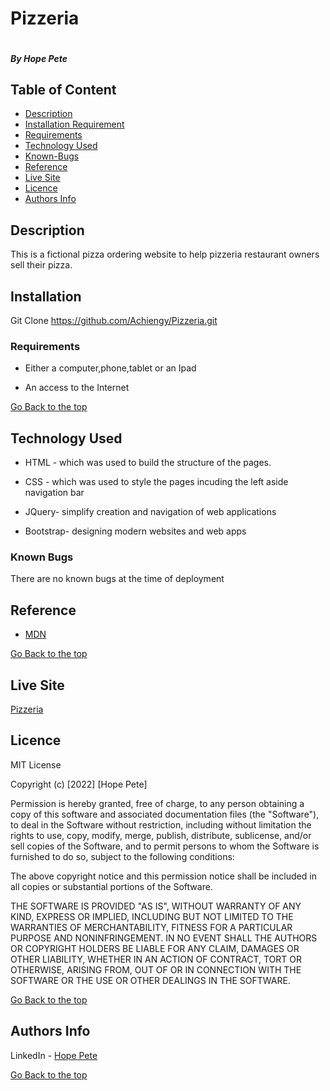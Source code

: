 # Pizzeria
![]()

##### By Hope Pete 

## Table of Content

+ [Description](#description)
+ [Installation Requirement](#Installation)
+ [Requirements](#Requirements)
+ [Technology Used](#technology-used)
+ [Known-Bugs](#known-bugs)
+ [Reference](#reference)
+ [Live Site](#live-site)
+ [Licence](#licence)
+ [Authors Info](#author-Info)

## Description
<p>This is a fictional pizza ordering website to help pizzeria restaurant owners sell their pizza.</p>

## Installation
Git Clone https://github.com/Achiengy/Pizzeria.git

### Requirements

* Either a computer,phone,tablet or an Ipad

* An access to the Internet


[Go Back to the top](#Pizzeria)
## Technology Used
* HTML - which was used to build the structure of the pages.

* CSS - which was used to style the pages incuding the left aside navigation bar

* JQuery- simplify creation and navigation of web applications

* Bootstrap- designing modern websites and web apps


### Known Bugs
There are no known bugs at the time of deployment

## Reference
* <a href="https://developer.mozilla.org/en-US/">MDN</a>

[Go Back to the top](#Pizzeria)

## Live Site
<a href="">Pizzeria</a>

## Licence

MIT License

Copyright (c) [2022] [Hope Pete]

Permission is hereby granted, free of charge, to any person obtaining a copy
of this software and associated documentation files (the "Software"), to deal
in the Software without restriction, including without limitation the rights
to use, copy, modify, merge, publish, distribute, sublicense, and/or sell
copies of the Software, and to permit persons to whom the Software is
furnished to do so, subject to the following conditions:

The above copyright notice and this permission notice shall be included in all
copies or substantial portions of the Software.

THE SOFTWARE IS PROVIDED "AS IS", WITHOUT WARRANTY OF ANY KIND, EXPRESS OR
IMPLIED, INCLUDING BUT NOT LIMITED TO THE WARRANTIES OF MERCHANTABILITY,
FITNESS FOR A PARTICULAR PURPOSE AND NONINFRINGEMENT. IN NO EVENT SHALL THE
AUTHORS OR COPYRIGHT HOLDERS BE LIABLE FOR ANY CLAIM, DAMAGES OR OTHER
LIABILITY, WHETHER IN AN ACTION OF CONTRACT, TORT OR OTHERWISE, ARISING FROM,
OUT OF OR IN CONNECTION WITH THE SOFTWARE OR THE USE OR OTHER DEALINGS IN THE
SOFTWARE.

[Go Back to the top](#Pizzeria)

## Authors Info

LinkedIn - [Hope Pete](https://www.linkedin.com/public-profile/settings?trk=d_flagship3_profile_self_view_public_profile&lipi=urn%3Ali%3Apage%3Ad_flagship3_profile_self_edit_contact_info%3Bm11EDIJVSQu29ovQ2888fA%3D%3D)

[Go Back to the top](#Pizzeria)
